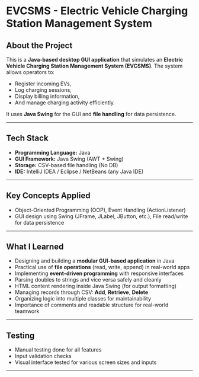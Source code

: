 # EVCSMS - Electric Vehicle Charging Station Management System 

##  About the Project

This is a **Java-based desktop GUI application** that simulates an **Electric Vehicle Charging Station Management System (EVCSMS)**. The system allows operators to:

- Register incoming EVs,
- Log charging sessions,
- Display billing information,
- And manage charging activity efficiently.

It uses **Java Swing** for the GUI and **file handling** for data persistence.

---

##  Tech Stack

- **Programming Language:** Java
- **GUI Framework:** Java Swing (AWT + Swing)
- **Storage:** CSV-based file handling (No DB)
- **IDE:** IntelliJ IDEA / Eclipse / NetBeans (any Java IDE)

---

##  Key Concepts Applied

- Object-Oriented Programming (OOP), Event Handling (ActionListener)
- GUI design using Swing (JFrame, JLabel, JButton, etc.), File read/write for data persistence

---

##  What I Learned

- Designing and building a **modular GUI-based application** in Java
- Practical use of **file operations** (read, write, append) in real-world apps
- Implementing **event-driven programming** with responsive interfaces
- Parsing doubles to strings and vice versa safely and cleanly
- HTML content rendering inside Java Swing (for output formatting)
- Managing records through CSV: **Add**, **Retrieve**, **Delete**
- Organizing logic into multiple classes for maintainability
- Importance of comments and readable structure for real-world teamwork

---

##  Testing

- Manual testing done for all features
- Input validation checks
- Visual interface tested for various screen sizes and inputs

---


